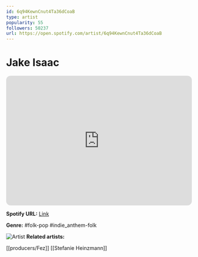 ```yaml
---
id: 6q94KewnCnut4Ta36dCoaB
type: artist
popularity: 55
followers: 50237
url: https://open.spotify.com/artist/6q94KewnCnut4Ta36dCoaB
---
```

# Jake Isaac

<iframe style="border-radius:12px" src="https://open.spotify.com/embed/artist/6q94KewnCnut4Ta36dCoaB" width="100%" height="352" frameBorder="0" allowfullscreen="" allow="autoplay; clipboard-write; encrypted-media; fullscreen; picture-in-picture" loading="lazy"></iframe>

**Spotify URL:** [Link](https://open.spotify.com/artist/6q94KewnCnut4Ta36dCoaB)

**Genre:**  #folk-pop #indie_anthem-folk

![Artist](https://i.scdn.co/image/ab6761610000e5eb7c70de9caaf142b86e97ceca)
**Related artists:**

[[producers/Fez]]
[[Stefanie Heinzmann]]
